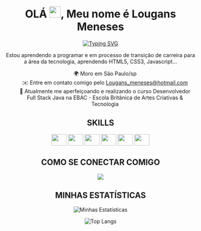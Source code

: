 <div align="center">
  <h1>OLÁ <img src="https://user-images.githubusercontent.com/18350557/176309783-0785949b-9127-417c-8b55-ab5a4333674e.gif" width="30" height="30">, Meu nome é Lougans Meneses</h1>
  <p align="center">
    <a href="https://git.io/typing-svg">
      <img src="https://readme-typing-svg.demolab.com?font=Fira+Code&pause=1000&color=fffd&center=true&vCenter=true&width=1000&lines=Dev+Full+stack+com+foco+em+Java" alt="Typing SVG">
    </a>
  </p>
  <p>Estou aprendendo a programar e em processo de transição de carreira para a área da tecnologia, aprendendo HTML5, CSS3, Javascript...</p>
  <ul>
    🌍  Moro em São Paulo/sp <br>
    ✉️  Entre em contato comigo pelo <a href="mailto:Lougans_meneses@hotmail.com">Lougans_meneses@hotmail.com</a><br>
    🧠  Atualmente me aperfeiçoando e realizando o curso Desenvolvedor Full Stack Java na EBAC - Escola Britânica de Artes Criativas & Tecnologia
  </ul>
  <h2>SKILLS</h2>
  <p>
    <img src="https://cdn.jsdelivr.net/gh/devicons/devicon/icons/java/java-original.svg" height="30" width="40"/>
    <img src="https://cdn.jsdelivr.net/gh/devicons/devicon/icons/html5/html5-original.svg" height="30" width="40"/>
    <img src="https://cdn.jsdelivr.net/gh/devicons/devicon/icons/css3/css3-original.svg" height="30,5" width="40"/>
    <img src="https://cdn.jsdelivr.net/gh/devicons/devicon/icons/javascript/javascript-original.svg" height="30" width="40"/>
    <img src="https://cdn.jsdelivr.net/gh/devicons/devicon/icons/typescript/typescript-original.svg" height="30" width="40"/>
    <img src="https://cdn.jsdelivr.net/gh/devicons/devicon/icons/nodejs/nodejs-original.svg" height="30" width="40"/> 
  </p>
  <h2>COMO SE CONECTAR COMIGO</h2>
  <p>
    <a href="https://www.linkedin.com/in/lougans-moura/" target="_blank">
      <img src="https://img.shields.io/badge/LinkedIn-0077B5?style=for-the-badge&logo=linkedin&logoColor=white" target="_blank">
    </a>
  </p>
  <h2>MINHAS ESTATÍSTICAS</h2>
  <p>
    <img src="https://github-readme-stats-eight-theta.vercel.app/api?username=lougans-meneses&show_icons=true&theme=dark&include_all_commits=true&count_private=true" alt="Minhas Estatísticas">
  </p>
  <p>
  <img src="https://github-readme-stats.vercel.app/api/top-langs/?username=lougans-meneses&layout=compact&bg_color=000000" alt="Top Langs">
</p>
</div>
